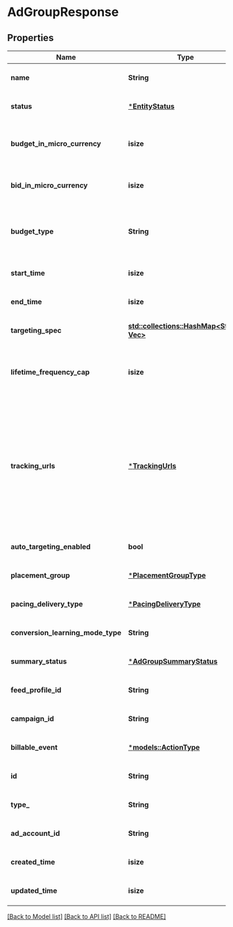 # AdGroupResponse

## Properties
Name | Type | Description | Notes
------------ | ------------- | ------------- | -------------
**name** | **String** | Ad group name. | [optional] [default to None]
**status** | [***EntityStatus**](EntityStatus.md) | Ad group/entity status. | [optional] [default to None]
**budget_in_micro_currency** | **isize** | Budget in micro currency. This field is **REQUIRED** for non-CBO (campaign budget optimization) campaigns.  A CBO campaign automatically generates ad group budgets from its campaign budget to maximize campaign outcome. A CBO campaign is limited to 70 or less ad groups. | [optional] [default to None]
**bid_in_micro_currency** | **isize** | Bid price in micro currency. This field is **REQUIRED** for the following campaign objective_type/billable_event combinations: AWARENESS/IMPRESSION, CONSIDERATION/CLICKTHROUGH, CATALOG_SALES/CLICKTHROUGH, VIDEO_VIEW/VIDEO_V_50_MRC. | [optional] [default to None]
**budget_type** | **String** | Budget type. If DAILY, an ad group's daily spend will not exceed the budget parameter value. If LIFETIME, the end_time parameter is **REQUIRED**, and the ad group spend is spread evenly between the ad group `start_time` and `end_time` range. A CBO campaign automatically generates ad group budgets from its campaign budget to maximize campaign outcome. | [optional] [default to None]
**start_time** | **isize** | Ad group start time. Unix timestamp in seconds. Defaults to current time. | [optional] [default to None]
**end_time** | **isize** | Ad group end time. Unix timestamp in seconds. | [optional] [default to None]
**targeting_spec** | [**std::collections::HashMap<String, Vec<String>>**](array.md) | Ad group targeting specification defining the ad group target audience. For example, '{\"APPTYPE\":[\"iphone\"], \"GENDER\":[\"male\"], \"LOCALE\":[\"en-US\"], \"LOCATION\":[\"501\"], \"AGE_BUCKET\":[\"25-34\"]}' | [optional] [default to None]
**lifetime_frequency_cap** | **isize** | Set a limit to the number of times a promoted pin from this campaign can be impressed by a pinner within the past rolling 30 days. Only available for CPM (cost per mille (1000 impressions))  ad groups. A CPM ad group has an IMPRESSION <a href=\\\"/docs/redoc/#section/Billable-event\\\">billable_event</a> value. This field **REQUIRES** the `end_time` field. | [optional] [default to None]
**tracking_urls** | [***TrackingUrls**](TrackingUrls.md) | Third-party tracking URLs.<br> JSON object with the format: {\"<a href=\"https://developers.pinterest.com/docs/redoc/#section/Tracking-URL-event\">Tracking event enum</a>\":[URL string array],...}<br> For example: {\"impression\": [\"URL1\", \"URL2\"], \"click\": [\"URL1\", \"URL2\", \"URL3\"]}.<br>Up to three tracking URLs are supported for each event type. Tracking URLs set at the ad group or ad level can override those set at the campaign level. May be null. Pass in an empty object - {} - to remove tracking URLs.<br><br> For more information, see <a href=\"https://help.pinterest.com/en/business/article/third-party-and-dynamic-tracking\" target=\"_blank\">Third-party and dynamic tracking</a>. | [optional] [default to None]
**auto_targeting_enabled** | **bool** | Enable auto-targeting for ad group. Also known as <a href=\"https://help.pinterest.com/en/business/article/expanded-targeting\" target=\"_blank\">\"expanded targeting\"</a>. | [optional] [default to None]
**placement_group** | [***PlacementGroupType**](PlacementGroupType.md) | <a href=\\\"/docs/redoc/#section/Placement-group\\\">Placement group</a>. | [optional] [default to None]
**pacing_delivery_type** | [***PacingDeliveryType**](PacingDeliveryType.md) | Pacing delivery type. With ACCELERATED, an ad group budget is spent as fast as possible. With STANDARD, an ad group budget is spent smoothly over a day. | [optional] [default to None]
**conversion_learning_mode_type** | **String** | oCPM learn mode | [optional] [default to None]
**summary_status** | [***AdGroupSummaryStatus**](AdGroupSummaryStatus.md) | Ad group summary status. | [optional] [default to None]
**feed_profile_id** | **String** | Feed Profile ID associated to the adgroup. | [optional] [default to None]
**campaign_id** | **String** | Campaign ID of the ad group. | [optional] [default to None]
**billable_event** | [***models::ActionType**](ActionType.md) |  | [optional] [default to None]
**id** | **String** | Ad group ID. | [optional] [default to None]
**type_** | **String** | Always \"adgroup\". | [optional] [default to None]
**ad_account_id** | **String** | Advertiser ID. | [optional] [default to None]
**created_time** | **isize** | Ad group creation time. Unix timestamp in seconds. | [optional] [default to None]
**updated_time** | **isize** | Ad group last update time. Unix timestamp in seconds. | [optional] [default to None]

[[Back to Model list]](../README.md#documentation-for-models) [[Back to API list]](../README.md#documentation-for-api-endpoints) [[Back to README]](../README.md)


